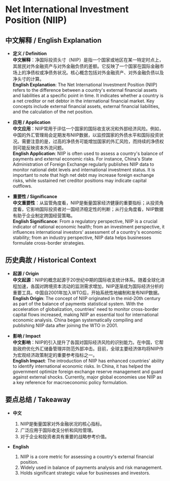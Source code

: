 # Net International Investment Position (NIIP)

## 中文解释 / English Explanation

* **定义 / Definition**  
  **中文解释**：净国际投资头寸（NIIP）是指一个国家或地区在某一特定时点上，其居民对外金融资产与对外金融负债的差额。它反映了一个国家在国际金融市场上的净债权或净债务状况。核心概念包括对外金融资产、对外金融负债以及净头寸的计算。  
  **English Explanation**: The Net International Investment Position (NIIP) refers to the difference between a country's external financial assets and liabilities at a specific point in time. It indicates whether a country is a net creditor or net debtor in the international financial market. Key concepts include external financial assets, external financial liabilities, and the calculation of the net position.

* **应用 / Application**  
  **中文应用**：NIIP常用于评估一个国家的国际收支状况和外部经济风险。例如，中国的外汇管理局会定期发布NIIP数据，以监控国家的外债水平和国际投资状况。需要注意的是，过高的净债务可能增加国家的外汇风险，而持续的净债权则可能反映资本外流问题。  
  **English Application**: NIIP is often used to assess a country's balance of payments and external economic risks. For instance, China's State Administration of Foreign Exchange regularly publishes NIIP data to monitor national debt levels and international investment status. It is important to note that high net debt may increase foreign exchange risks, while sustained net creditor positions may indicate capital outflows.

* **重要性 / Significance**  
  **中文重要性**：从监管角度看，NIIP是衡量国家经济健康的重要指标；从投资角度看，它影响国际投资者对一国经济稳定性的判断；从行业角度看，NIIP数据有助于企业制定跨国经营策略。  
  **English Significance**: From a regulatory perspective, NIIP is a crucial indicator of national economic health; from an investment perspective, it influences international investors' assessment of a country's economic stability; from an industry perspective, NIIP data helps businesses formulate cross-border strategies.

## 历史典故 / Historical Context

* **起源 / Origin**  
  **中文起源**：NIIP的概念起源于20世纪中期的国际收支统计体系。随着全球化进程加速，各国对跨境资本流动的监测需求增加，NIIP逐渐成为国际经济分析的重要工具。中国自2001年加入WTO后，开始系统性地编制和发布NIIP数据。  
  **English Origin**: The concept of NIIP originated in the mid-20th century as part of the balance of payments statistical system. With the acceleration of globalization, countries' need to monitor cross-border capital flows increased, making NIIP an essential tool for international economic analysis. China began systematically compiling and publishing NIIP data after joining the WTO in 2001.

* **影响 / Impact**  
  **中文影响**：NIIP的引入提升了各国对国际经济风险的识别能力。在中国，它帮助政府优化外汇储备管理并防范外部冲击。目前，全球主要经济体均将NIIP作为宏观经济政策制定的重要参考指标之一。  
  **English Impact**: The introduction of NIIP has enhanced countries' ability to identify international economic risks. In China, it has helped the government optimize foreign exchange reserve management and guard against external shocks. Currently, major global economies use NIIP as a key reference for macroeconomic policy formulation.

## 要点总结 / Takeaway

* **中文**  
  1. NIIP是衡量国家对外金融状况的核心指标。
  2. 广泛应用于国际收支分析和风险管理。
  3. 对于企业和投资者具有重要的战略参考价值。

* **English**  
  1. NIIP is a core metric for assessing a country's external financial position.
  2. Widely used in balance of payments analysis and risk management.
  3. Holds significant strategic value for businesses and investors.